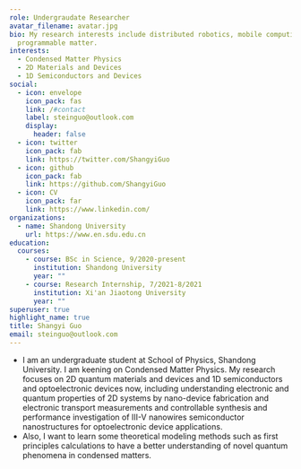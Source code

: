```yaml
---
role: Undergraudate Researcher
avatar_filename: avatar.jpg
bio: My research interests include distributed robotics, mobile computing and
  programmable matter.
interests:
  - Condensed Matter Physics
  - 2D Materials and Devices
  - 1D Semiconductors and Devices
social:
  - icon: envelope
    icon_pack: fas
    link: /#contact
    label: steinguo@outlook.com
    display:
      header: false
  - icon: twitter
    icon_pack: fab
    link: https://twitter.com/ShangyiGuo
  - icon: github
    icon_pack: fab
    link: https://github.com/ShangyiGuo
  - icon: CV
    icon_pack: far
    link: https://www.linkedin.com/
organizations:
  - name: Shandong University
    url: https://www.en.sdu.edu.cn
education:
  courses:
    - course: BSc in Science, 9/2020-present
      institution: Shandong University
      year: ""
    - course: Research Internship, 7/2021-8/2021
      institution: Xi'an Jiaotong University
      year: ""
superuser: true
highlight_name: true
title: Shangyi Guo
email: steinguo@outlook.com
---
```



* I am an undergraduate student at School of Physics, Shandong University. I am keening on Condensed Matter Physics. My research  focuses on 2D quantum materials and devices and 1D semiconductors and optoelectronic devices now, including understanding electronic and quantum properties of 2D systems by nano-device fabrication and electronic transport measurements and controllable synthesis and performance investigation of III-V nanowires semiconductor nanostructures for optoelectronic device applications.
* Also, I want to learn some theoretical modeling methods such as first principles calculations to have a better understanding of novel quantum phenomena in condensed matters.
